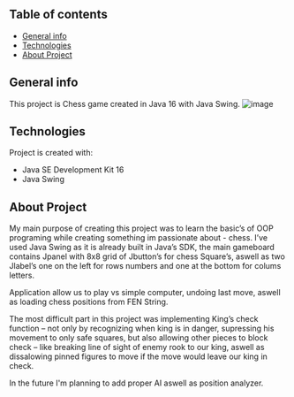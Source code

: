 

## Table of contents
* [General info](#general-info)
* [Technologies](#technologies)
* [About Project](#About-Project)

## General info
This project is Chess game created in Java 16 with Java Swing.
  ![image](https://user-images.githubusercontent.com/74488031/166233303-c030bdc9-136a-41fc-a152-b8a84815d8a2.png)

## Technologies
Project is created with:
* Java SE Development Kit 16
* Java Swing 
        
## About Project
My main purpose of creating this project was to learn the basic’s of OOP programing while creating something im passionate about - chess. I’ve used Java Swing as it is already built in Java’s SDK, the main gameboard contains Jpanel with 8x8 grid of Jbutton’s for chess Square’s, aswell as two Jlabel’s one on the left for rows numbers and one at the bottom for colums letters.


Application allow us to play vs simple computer, undoing last move, aswell as loading chess positions from FEN String.

The most difficult part in this project was implementing King’s check function – not only by recognizing when king is in danger, supressing his movement to only safe squares, but also allowing other pieces to block check – like breaking line of sight of enemy rook to our king, aswell as dissalowing pinned figures to move if the move would leave our king in check.

In the future I'm planning to add proper AI aswell as position analyzer.

